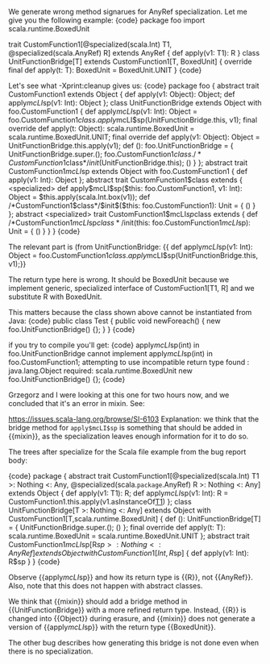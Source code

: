 We generate wrong method signarues for AnyRef specialization. Let me give you the following example:
{code}
package foo
import scala.runtime.BoxedUnit

trait CustomFunction1[@specialized(scala.Int) T1, @specialized(scala.AnyRef) R] extends AnyRef {
  def apply(v1: T1): R
}
class UnitFunctionBridge[T] extends CustomFunction1[T, BoxedUnit] {
  override final def apply(t: T): BoxedUnit = BoxedUnit.UNIT
}
{code}

Let's see what -Xprint:cleanup gives us:
{code}
package foo {
  abstract trait CustomFunction1 extends Object {
    def apply(v1: Object): Object;
    <specialized> def apply$mcLI$sp(v1: Int): Object
  };
  class UnitFunctionBridge extends Object with foo.CustomFunction1 {
    <specialized> def apply$mcLI$sp(v1: Int): Object = foo.CustomFunction1$class.apply$mcLI$sp(UnitFunctionBridge.this, v1);
    final override def apply(t: Object): scala.runtime.BoxedUnit = scala.runtime.BoxedUnit.UNIT;
    final override <bridge> def apply(v1: Object): Object = UnitFunctionBridge.this.apply(v1);
    def <init>(): foo.UnitFunctionBridge = {
      UnitFunctionBridge.super.<init>();
      foo.CustomFunction1$class./*CustomFunction1$class*/$init$(UnitFunctionBridge.this);
      ()
    }
  };
  abstract <specialized> trait CustomFunction1$mcLI$sp extends Object with foo.CustomFunction1 {
    <specialized> def apply(v1: Int): Object
  };
  abstract trait CustomFunction1$class extends  {
    <specialized> def apply$mcLI$sp($this: foo.CustomFunction1, v1: Int): Object = $this.apply(scala.Int.box(v1));
    def /*CustomFunction1$class*/$init$($this: foo.CustomFunction1): Unit = {
      ()
    }
  };
  abstract <specialized> trait CustomFunction1$mcLI$sp$class extends  {
    def /*CustomFunction1$mcLI$sp$class*/$init$($this: foo.CustomFunction1$mcLI$sp): Unit = {
      ()
    }
  }
}
{code}

The relevant part is (from UnitFunctionBridge:
{{<specialized> def apply$mcLI$sp(v1: Int): Object = foo.CustomFunction1$class.apply$mcLI$sp(UnitFunctionBridge.this, v1);}}

The return type here is wrong. It should be BoxedUnit because we implement generic, specialized interface of CustomFuction1[T1, R] and we substitute R with BoxedUnit.

This matters because the class shown above cannot be instantiated from Java:
{code}
public class Test {
  public void newForeach() {
    new foo.UnitFunctionBridge<String>() {};
  }
}
{code}

if you try to compile you'll get:
{code}
apply$mcLI$sp(int) in foo.UnitFunctionBridge cannot implement apply$mcLI$sp(int) in foo.CustomFunction1; attempting to use incompatible return type
found   : java.lang.Object
required: scala.runtime.BoxedUnit
    new foo.UnitFunctionBridge<String>() {};
{code}

Grzegorz and I were looking at this one for two hours now, and we concluded that it's an error in mixin. See:

https://issues.scala-lang.org/browse/SI-6103
Explanation: we think that the bridge method for `apply$mcLI$sp` is something that should be added in {{mixin}}, as the specialization leaves enough information for it to do so.

The trees after specialize for the Scala file example from the bug report body:

{code}
package <empty> {
  abstract trait CustomFunction1[@specialized(scala.Int) T1 >: Nothing <: Any, @specialized(scala.`package`.AnyRef) R >: Nothing <: Any] extends Object {
    def apply(v1: T1): R;
    <specialized> def apply$mcLI$sp(v1: Int): R = CustomFunction1.this.apply(v1.asInstanceOf[T1]())
  };
  class UnitFunctionBridge[T >: Nothing <: Any] extends Object with CustomFunction1[T,scala.runtime.BoxedUnit] {
    def <init>(): UnitFunctionBridge[T] = {
      UnitFunctionBridge.super.<init>();
      ()
    };
    final override def apply(t: T): scala.runtime.BoxedUnit = scala.runtime.BoxedUnit.UNIT
  };
  abstract <specialized> trait CustomFunction1$mcLI$sp[R$sp >: Nothing <: AnyRef] extends Object with CustomFunction1[Int,R$sp] {
    <specialized> def apply(v1: Int): R$sp
  }
}
{code}

Observe {{apply$mcLI$sp}} and how its return type is {{R}}, not {{AnyRef}}. Also, note that this does not happen with abstract classes.

We think that {{mixin}} should add a bridge method in {{UnitFunctionBridge}} with a more refined return type. Instead, {{R}} is changed into {{Object}} during erasure, and {{mixin}} does not generate a version of {{apply$mcLI$sp}} with the return type {{BoxedUnit}}.

The other bug describes how generating this bridge is not done even when there is no specialization.
